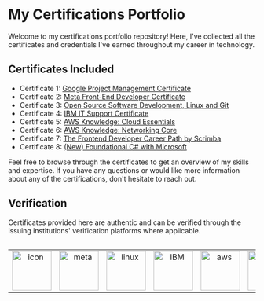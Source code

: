 # My Certifications Portfolio

Welcome to my certifications portfolio repository! Here, I've collected all the certificates and credentials I've earned throughout my career in technology.

## Certificates Included

- Certificate 1: [Google Project Management Certificate](https://www.credly.com/badges/421adfd9-f1f1-4875-9e3d-29483579e17f)
- Certificate 2: [Meta Front-End Developer Certificate](https://www.credly.com/badges/0a56f856-5c03-40dd-83bf-7f61e2193f4c)
- Certificate 3: [Open Source Software Development, Linux and Git](https://www.credly.com/badges/9245c93d-9173-4f4b-ba6f-2daba57f9d1b/public_url)
- Certificate 4: [IBM IT Support Certificate](https://www.credly.com/badges/ac921278-3264-4461-8018-425de4337e2d/public_url)
- Certificate 5: [AWS Knowledge: Cloud Essentials](https://www.credly.com/badges/fd2711b5-cd7a-40ce-b48a-8c14cd8d36d4)
- Certificate 6: [AWS Knowledge: Networking Core](https://www.credly.com/badges/f12d6f0e-9e1c-44e8-9864-47a141b2d69c/public_url)
- Certificate 7: [The Frontend Developer Career Path by Scrimba](https://scrimba.com/certificate/uKymRafB/gfrontend)
- Certificate 8: [(New) Foundational C# with Microsoft](https://www.freecodecamp.org/certification/nharjes/foundational-c-sharp-with-microsoft)

Feel free to browse through the certificates to get an overview of my skills and expertise. If you have any questions or would like more information about any of the certifications, don't hesitate to reach out.

## Verification

Certificates provided here are authentic and can be verified through the issuing institutions' verification platforms where applicable.


<div style="display: flex; align-items: flex-start; align: center">
<table align="center">
<tr>
  <td align="center" width="96">
  <img src="https://images.credly.com/size/340x340/images/771cff46-3573-4d12-bfd8-528745f00957/GCC_badge_PGM_1000x1000.png" alt="icon" width="80" height="80" alt="google" />
  </td>
  <td align="center" width="96">
  <img src="https://images.credly.com/size/340x340/images/e91ed0b0-842b-417f-8d2f-b07535febdda/image.png" width="80" height="80" alt="meta" />
  </td>
  <td align="center" width="96">
  <img src="https://images.credly.com/size/340x340/images/a8e890b4-d484-4e04-b521-fba516a8c3cd/coursera-specialization-badge.png" width="80" height="80" alt="linux" />
  </td>
  <td align="center" width="96">
  <img src="https://images.credly.com/size/340x340/images/dda1e0e9-f351-4fca-84a0-458798ca332b/image.png" width="80" height="80" alt="IBM" />
  </td>    
  <td align="center" width="96">
  <img src="https://images.credly.com/size/340x340/images/ec621e2a-c8f0-4459-806c-ae11829d372a/image.png" width="80" height="80" alt="aws" />
  </td>
  <td align="center" width="96">
  <img src="https://images.credly.com/images/e75f222b-7f75-4d7b-8a6a-67d68aa59d62/image.png" width="80" height="80" alt="aws" />
  </td>
  

</div>

